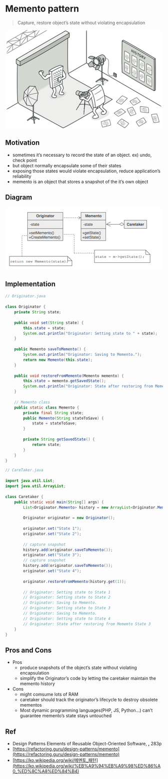 # Memento pattern

> Capture, restore object’s state without violating encapsulation

![memento](images/memento.png)

## Motivation

- sometimes it’s necessary to record the state of an object. ex) undo, check point
- but object normally encapsulate some of their states
- exposing those states would violate encapsulation, reduce application’s reliability
- memento is an object that stores a snapshot of the it’s own object

## Diagram

![memento2](images/memento2.png)

## Implementation

```java
// Originator.java

class Originator {
    private String state;

    public void set(String state) {
        this.state = state;
        System.out.println("Originator: Setting state to " + state);
    }

    public Memento saveToMemento() {
        System.out.println("Originator: Saving to Memento.");
        return new Memento(this.state);
    }

    public void restoreFromMemento(Memento memento) {
        this.state = memento.getSavedState();
        System.out.println("Originator: State after restoring from Mememto " + state);
    }

    // Memento class
    public static class Memento {
        private final String state;
        public Memento(String stateToSave) {
            state = stateToSave;
        }

        private String getSavedState() {
            return state;
        }
    }
}
```

```java
// CareTaker.java

import java.util.List;
import java.util.ArrayList;

class Caretaker {
    public static void main(String[] args) {
        List<Originator.Memento> history = new ArrayList<Originator.Memento>();

        Originator originator = new Originator();

        originator.set("State 1");
        originator.set("State 2");

        // capture snapshot
        history.add(originator.saveToMemento());
        originator.set("State 3");
        // capture snapshot
        history.add(originator.saveToMemento());
        originator.set("State 4");

        originator.restoreFromMemento(history.get(1));

        // Originator: Setting state to State 1
        // Originator: Setting state to State 2
        // Originator: Saving to Memento.
        // Originator: Setting state to State 3
        // Originator: Saving to Memento.
        // Originator: Setting state to State 4
        // Originator: State after restoring from Mememto State 3
    }
}
```

## Pros and Cons

- Pros
    - produce snapshots of the object’s state without violating encapsulation
    - simplify the Originator’s code by letting the caretaker maintain the memento history
- Cons
    - might comsume lots of RAM
    - caretaker should track the originator’s lifecycle to destroy obsolete mementos
    - Most dynamic programming languages(PHP, JS, Python…) can’t guarantee memento’s state stays untouched

## Ref

- Design Patterns Elements of Reusable Object-Oriented Software, **,** 283p
- [https://refactoring.guru/design-patterns/memento](https://refactoring.guru/design-patterns/memento)
- [https://ko.wikipedia.org/wiki/메멘토_패턴](https://ko.wikipedia.org/wiki/%EB%A9%94%EB%A9%98%ED%86%A0_%ED%8C%A8%ED%84%B4)
